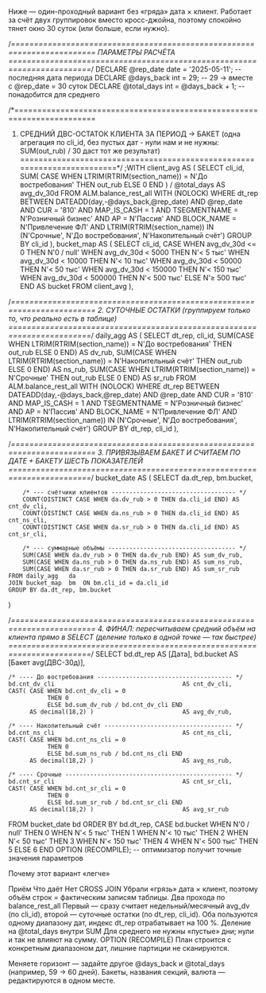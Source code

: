 Ниже — один-проходный вариант без «гряда» дата × клиент.
Работает за счёт двух группировок вместо кросс-джойна, поэтому спокойно тянет окно 30 суток (или больше, если нужно).

/*========================================================================
  ПАРАМЕТРЫ РАСЧЁТА
========================================================================*/
DECLARE @rep_date  date = '2025-05-11';   -- последняя дата периода
DECLARE @days_back int  = 29;             -- 29 → вместе с @rep_date = 30 суток
DECLARE @total_days int = @days_back + 1; -- понадобится для среднего

/*========================================================================
  1. СРЕДНИЙ ДВС-ОСТАТОК КЛИЕНТА ЗА ПЕРИОД  →  БАКЕТ
     (одна агрегация по cli_id, без пустых дат - нули нам и не нужны:
      SUM(out_rub) / 30 даст тот же результат)
========================================================================*/
;WITH client_avg AS (
    SELECT
        cli_id,
        SUM(
            CASE WHEN LTRIM(RTRIM(section_name)) = N'До востребования'
                 THEN out_rub ELSE 0 END
        ) / @total_days                                      AS avg_dv_30d
    FROM ALM.balance_rest_all WITH (NOLOCK)
    WHERE dt_rep BETWEEN DATEADD(day,-@days_back,@rep_date) AND @rep_date
      AND CUR          = '810'
      AND MAP_IS_CASH  = 1
      AND TSEGMENTNAME = N'Розничный бизнес'
      AND AP           = N'Пассив'
      AND BLOCK_NAME   = N'Привлечение ФЛ'
      AND LTRIM(RTRIM(section_name)) IN
          (N'Срочные', N'До востребования', N'Накопительный счёт')
    GROUP BY cli_id
),
bucket_map AS (
    SELECT
        cli_id,
        CASE
             WHEN avg_dv_30d <=      0     THEN N'0 / null'
             WHEN avg_dv_30d <     5000    THEN N'< 5 тыс'
             WHEN avg_dv_30d <    10000    THEN N'< 10 тыс'
             WHEN avg_dv_30d <    50000    THEN N'< 50 тыс'
             WHEN avg_dv_30d <   150000    THEN N'< 150 тыс'
             WHEN avg_dv_30d <   500000    THEN N'< 500 тыс'
             ELSE                             N'≥ 500 тыс'
        END AS bucket
    FROM client_avg
),

/*========================================================================
  2. СУТОЧНЫЕ ОСТАТКИ (группируем только то, что реально есть в таблице)
========================================================================*/
daily_agg AS (
    SELECT
        dt_rep,
        cli_id,
        SUM(CASE WHEN LTRIM(RTRIM(section_name)) = N'До востребования'
                 THEN out_rub ELSE 0 END)   AS dv_rub,
        SUM(CASE WHEN LTRIM(RTRIM(section_name)) = N'Накопительный счёт'
                 THEN out_rub ELSE 0 END)   AS ns_rub,
        SUM(CASE WHEN LTRIM(RTRIM(section_name)) = N'Срочные'
                 THEN out_rub ELSE 0 END)   AS sr_rub
    FROM ALM.balance_rest_all WITH (NOLOCK)
    WHERE dt_rep BETWEEN DATEADD(day,-@days_back,@rep_date) AND @rep_date
      AND CUR          = '810'
      AND MAP_IS_CASH  = 1
      AND TSEGMENTNAME = N'Розничный бизнес'
      AND AP           = N'Пассив'
      AND BLOCK_NAME   = N'Привлечение ФЛ'
      AND LTRIM(RTRIM(section_name)) IN
          (N'Срочные', N'До востребования', N'Накопительный счёт')
    GROUP BY dt_rep, cli_id
),

/*========================================================================
  3. ПРИВЯЗЫВАЕМ БАКЕТ И СЧИТАЕМ ПО ДАТЕ + БАКЕТУ ШЕСТЬ ПОКАЗАТЕЛЕЙ
========================================================================*/
bucket_date AS (
    SELECT
        da.dt_rep,
        bm.bucket,

        /* --- счётчики клиентов ----------------------------------- */
        COUNT(DISTINCT CASE WHEN da.dv_rub > 0 THEN da.cli_id END) AS cnt_dv_cli,
        COUNT(DISTINCT CASE WHEN da.ns_rub > 0 THEN da.cli_id END) AS cnt_ns_cli,
        COUNT(DISTINCT CASE WHEN da.sr_rub > 0 THEN da.cli_id END) AS cnt_sr_cli,

        /* --- суммарные объёмы ------------------------------------ */
        SUM(CASE WHEN da.dv_rub > 0 THEN da.dv_rub END) AS sum_dv_rub,
        SUM(CASE WHEN da.ns_rub > 0 THEN da.ns_rub END) AS sum_ns_rub,
        SUM(CASE WHEN da.sr_rub > 0 THEN da.sr_rub END) AS sum_sr_rub
    FROM daily_agg   da
    JOIN bucket_map  bm  ON bm.cli_id = da.cli_id
    GROUP BY da.dt_rep, bm.bucket
)

/*========================================================================
  4. ФИНАЛ: пересчитываем средний объём на клиента прямо в SELECT
     (деление только в одной точке — так быстрее)
========================================================================*/
SELECT
    bd.dt_rep                                        AS [Дата],
    bd.bucket                                        AS [Бакет avg(ДВС-30д)],

    /* ---- До востребования -------------------------------------- */
    bd.cnt_dv_cli                                    AS cnt_dv_cli,
    CAST( CASE WHEN bd.cnt_dv_cli = 0
               THEN 0
               ELSE bd.sum_dv_rub / bd.cnt_dv_cli END
          AS decimal(18,2) )                         AS avg_dv_rub,

    /* ---- Накопительный счёт ------------------------------------ */
    bd.cnt_ns_cli                                    AS cnt_ns_cli,
    CAST( CASE WHEN bd.cnt_ns_cli = 0
               THEN 0
               ELSE bd.sum_ns_rub / bd.cnt_ns_cli END
          AS decimal(18,2) )                         AS avg_ns_rub,

    /* ---- Срочные ----------------------------------------------- */
    bd.cnt_sr_cli                                    AS cnt_sr_cli,
    CAST( CASE WHEN bd.cnt_sr_cli = 0
               THEN 0
               ELSE bd.sum_sr_rub / bd.cnt_sr_cli END
          AS decimal(18,2) )                         AS avg_sr_rub
FROM bucket_date bd
ORDER BY
    bd.dt_rep,
    CASE bd.bucket
        WHEN N'0 / null'  THEN 0
        WHEN N'< 5 тыс'   THEN 1
        WHEN N'< 10 тыс'  THEN 2
        WHEN N'< 50 тыс'  THEN 3
        WHEN N'< 150 тыс' THEN 4
        WHEN N'< 500 тыс' THEN 5
        ELSE                    6
    END
OPTION (RECOMPILE);   -- оптимизатор получит точные значения параметров

Почему этот вариант «легче»

Приём	Что даёт
Нет CROSS JOIN	Убрали «грязь» дата × клиент, поэтому объём строк = фактическим записям таблицы.
Два прохода по balance_rest_all	Первый — сразу считает недельный/месячный avg_dv (по cli_id), второй — суточные остатки (по dt_rep, cli_id). Оба пользуются одному диапазону дат, индекс dt_rep отрабатывает на 100 %.
Деление на @total_days внутри SUM	Для среднего не нужны «пустые» дни; нули и так не влияют на сумму.
OPTION (RECOMPILE)	План строится с конкретным диапазоном дат, лишние партиции не сканируются.

Меняете горизонт — задайте другое @days_back и @total_days (например, 59 → 60 дней).
Бакеты, названия секций, валюта — редактируются в одном месте.
